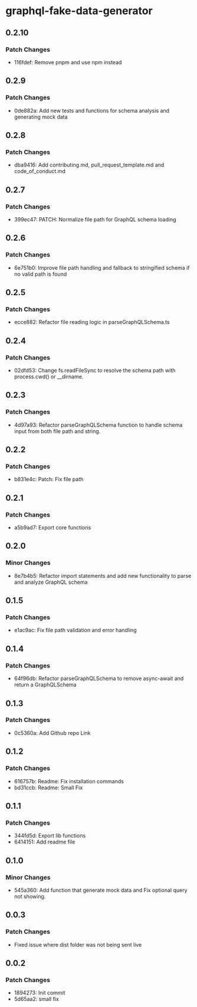 # graphql-fake-data-generator

## 0.2.10

### Patch Changes

- 116fdef: Remove pnpm and use npm instead

## 0.2.9

### Patch Changes

- 0de882a: Add new tests and functions for schema analysis and generating mock data

## 0.2.8

### Patch Changes

- dba9416: Add contributing.md, pull_request_template.md and code_of_conduct.md

## 0.2.7

### Patch Changes

- 399ec47: PATCH: Normalize file path for GraphQL schema loading

## 0.2.6

### Patch Changes

- 6e751b0: Improve file path handling and fallback to stringified schema if no valid path is found

## 0.2.5

### Patch Changes

- ecce882: Refactor file reading logic in parseGraphQLSchema.ts

## 0.2.4

### Patch Changes

- 02dfd53: Change fs.readFileSync to resolve the schema path with process.cwd() or \_\_dirname.

## 0.2.3

### Patch Changes

- 4d97a93: Refactor parseGraphQLSchema function to handle schema input from both file path and string.

## 0.2.2

### Patch Changes

- b831e4c: Patch: Fix file path

## 0.2.1

### Patch Changes

- a5b9ad7: Export core functions

## 0.2.0

### Minor Changes

- 8e7b4b5: Refactor import statements and add new functionality to parse and analyze GraphQL schema

## 0.1.5

### Patch Changes

- e1ac9ac: Fix file path validation and error handling

## 0.1.4

### Patch Changes

- 64f96db: Refactor parseGraphQLSchema to remove async-await and return a GraphQLSchema

## 0.1.3

### Patch Changes

- 0c5360a: Add Github repo Link

## 0.1.2

### Patch Changes

- 616757b: Readme: Fix installation commands
- bd31ccb: Readme: Small Fix

## 0.1.1

### Patch Changes

- 344fd5d: Export lib functions
- 6414151: Add readme file

## 0.1.0

### Minor Changes

- 545a360: Add function that generate mock data and Fix optional query not showing.

## 0.0.3

### Patch Changes

- Fixed issue where dist folder was not being sent live

## 0.0.2

### Patch Changes

- 1894273: Init commit
- 5d65aa2: small fix
